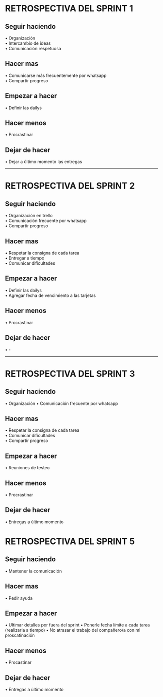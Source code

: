 # RETROSPECTIVA DEL SPRINT 1

## Seguir haciendo
• Organización   
• Intercambio de ideas  
• Comunicación respetuosa  

## Hacer mas
• Comunicarse más frecuentemente por whatsapp  
• Compartir progreso    

## Empezar a hacer
• Definir las dailys  

## Hacer menos
• Procrastinar  

 ## Dejar de hacer
• Dejar a último momento las entregas  

----

# RETROSPECTIVA DEL SPRINT 2 

## Seguir haciendo
• Organización en trello  
• Comunicación frecuente por whatsapp  
• Compartir progreso  

## Hacer mas
• Respetar la consigna de cada tarea  
• Entregar a tiempo   
• Comunicar dificultades  

## Empezar a hacer
• Definir las dailys  
• Agregar fecha de vencimiento a las tarjetas    

## Hacer menos
• Procrastinar  

## Dejar de hacer
• -

----

# RETROSPECTIVA DEL SPRINT 3 

## Seguir haciendo
• Organización
• Comunicación frecuente por whatsapp  

## Hacer mas
• Respetar la consigna de cada tarea  
• Comunicar dificultades  
• Compartir progreso  

## Empezar a hacer 
• Reuniones de testeo

## Hacer menos
• Procrastinar  

## Dejar de hacer
• Entregas a último momento 

# RETROSPECTIVA DEL SPRINT 5

## Seguir haciendo
• Mantener la comunicación

## Hacer mas
• Pedir ayuda

## Empezar a hacer 
• Ultimar detalles por fuera del sprint
• Ponerle fecha límite a cada tarea (realizarla a tiempo)
• No atrasar el trabajo del compañero/a con mi proscatinación

## Hacer menos
• Procastinar

## Dejar de hacer
• Entregas a último momento

